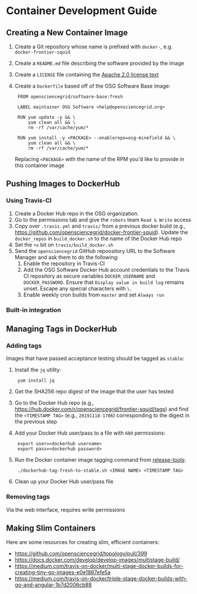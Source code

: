 Container Development Guide
===========================

Creating a New Container Image
------------------------------

1. Create a Git repository whose name is prefixed with `docker-`, e.g. `docker-frontier-squid`
1. Create a `README.md` file describing the software provided by the image
1. Create a `LICENSE` file containing the [Apache 2.0 license text](https://www.apache.org/licenses/LICENSE-2.0.txt)
1. Create a `Dockerfile` based off of the OSG Software Base image:

        FROM opensciencegrid/software-base:fresh

        LABEL maintainer OSG Software <help@opensciencegrid.org>
        
        RUN yum update -y && \
            yum clean all && \
            rm -rf /var/cache/yum/*

        RUN yum install -y <PACKAGE> --enablerepo=osg-minefield && \
            yum clean all && \
            rm -rf /var/cache/yum/*


    Replacing `<PACKAGE>` with the name of the RPM you'd like to provide in this container image

Pushing Images to DockerHub
---------------------------

### Using Travis-CI ###

1. Create a Docker Hub repo in the OSG organization.
1. Go to the permissions tab and give the `robots` team `Read & Write` access
1. Copy over `.travis.yml` and `travis/` from a previous docker build (e.g., <https://github.com/opensciencegrid/docker-frontier-squid>).
   Update the `docker_repos` in `build_docker.sh` to the name of the Docker Hub repo
1. Set the `+x` bit on `travis/build_docker.sh`
1. Send the `opensciencegrid` GitHub repoository URL to the Software Manager and ask them to do the following:
    1. Enable the repository in Travis-CI
    1. Add the OSG Software Docker Hub account credentials to the Travis CI repository as secure variables
       `DOCKER_USERNAME` and `DOCKER_PASSWORD`.
       Ensure that `Display value in build log` remains unset.
       Escape any special characters with `\`.
    1. Enable weekly cron builds from `master` and set `Always run`

### Built-in integration ###

Managing Tags in DockerHub
--------------------------

### Adding tags ###

Images that have passed acceptance testing should be tagged as `stable`:

1. Install the `jq` utility:

        yum install jq
        
1. Get the SHA256 repo digest of the image that the user has tested
1. Go to the Docker Hub repo (e.g., <https://hub.docker.com/r/opensciencegrid/frontier-squid/tags>) and find the
   `<TIMESTAMP TAG>` (e.g., `20191118-1706`) corresponding to the digest in the previous step
1. Add your Docker Hub user/pass to a file with `600` permissions:

        export user=<dockerhub username>
        export pass=<dockerhub password>

1. Run the Docker container image tagging command from [release-tools](https://github.com/opensciencegrid/release-tools/):

        ./dockerhub-tag-fresh-to-stable.sh <IMAGE NAME> <TIMESTAMP TAG>

1. Clean up your Docker Hub user/pass file

### Removing tags ###

Via the web interface, requires write permissions

Making Slim Containers
----------------------

Here are some resources for creating slim, efficient containers:

- <https://github.com/opensciencegrid/topology/pull/399>
- <https://docs.docker.com/develop/develop-images/multistage-build/>
- <https://medium.com/travis-on-docker/multi-stage-docker-builds-for-creating-tiny-go-images-e0e1867efe5a>
- <https://medium.com/travis-on-docker/triple-stage-docker-builds-with-go-and-angular-1b7d2006cb88>
